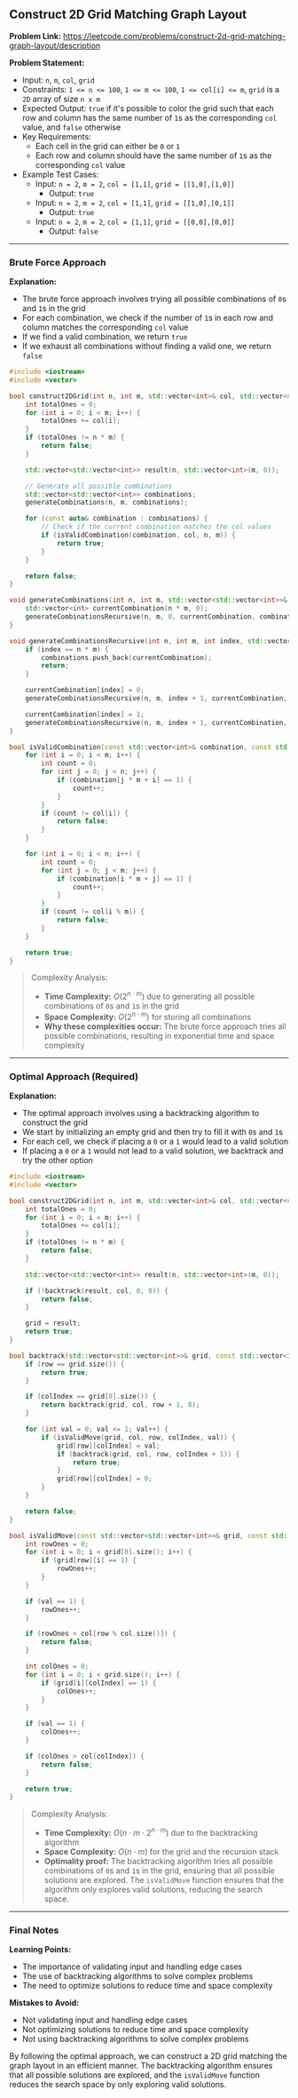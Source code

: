 ## Construct 2D Grid Matching Graph Layout
**Problem Link:** https://leetcode.com/problems/construct-2d-grid-matching-graph-layout/description

**Problem Statement:**
- Input: `n`, `m`, `col`, `grid`
- Constraints: `1 <= n <= 100`, `1 <= m <= 100`, `1 <= col[i] <= m`, `grid` is a `2D` array of size `n x m`
- Expected Output: `true` if it's possible to color the grid such that each row and column has the same number of `1`s as the corresponding `col` value, and `false` otherwise
- Key Requirements:
  - Each cell in the grid can either be `0` or `1`
  - Each row and column should have the same number of `1`s as the corresponding `col` value
- Example Test Cases:
  - Input: `n = 2`, `m = 2`, `col = [1,1]`, `grid = [[1,0],[1,0]]`
    - Output: `true`
  - Input: `n = 2`, `m = 2`, `col = [1,1]`, `grid = [[1,0],[0,1]]`
    - Output: `true`
  - Input: `n = 2`, `m = 2`, `col = [1,1]`, `grid = [[0,0],[0,0]]`
    - Output: `false`

---

### Brute Force Approach

**Explanation:**
- The brute force approach involves trying all possible combinations of `0`s and `1`s in the grid
- For each combination, we check if the number of `1`s in each row and column matches the corresponding `col` value
- If we find a valid combination, we return `true`
- If we exhaust all combinations without finding a valid one, we return `false`

```cpp
#include <iostream>
#include <vector>

bool construct2DGrid(int n, int m, std::vector<int>& col, std::vector<std::vector<int>>& grid) {
    int totalOnes = 0;
    for (int i = 0; i < m; i++) {
        totalOnes += col[i];
    }
    if (totalOnes != n * m) {
        return false;
    }

    std::vector<std::vector<int>> result(n, std::vector<int>(m, 0));

    // Generate all possible combinations
    std::vector<std::vector<int>> combinations;
    generateCombinations(n, m, combinations);

    for (const auto& combination : combinations) {
        // Check if the current combination matches the col values
        if (isValidCombination(combination, col, n, m)) {
            return true;
        }
    }

    return false;
}

void generateCombinations(int n, int m, std::vector<std::vector<int>>& combinations) {
    std::vector<int> currentCombination(n * m, 0);
    generateCombinationsRecursive(n, m, 0, currentCombination, combinations);
}

void generateCombinationsRecursive(int n, int m, int index, std::vector<int>& currentCombination, std::vector<std::vector<int>>& combinations) {
    if (index == n * m) {
        combinations.push_back(currentCombination);
        return;
    }

    currentCombination[index] = 0;
    generateCombinationsRecursive(n, m, index + 1, currentCombination, combinations);

    currentCombination[index] = 1;
    generateCombinationsRecursive(n, m, index + 1, currentCombination, combinations);
}

bool isValidCombination(const std::vector<int>& combination, const std::vector<int>& col, int n, int m) {
    for (int i = 0; i < m; i++) {
        int count = 0;
        for (int j = 0; j < n; j++) {
            if (combination[j * m + i] == 1) {
                count++;
            }
        }
        if (count != col[i]) {
            return false;
        }
    }

    for (int i = 0; i < n; i++) {
        int count = 0;
        for (int j = 0; j < m; j++) {
            if (combination[i * m + j] == 1) {
                count++;
            }
        }
        if (count != col[i % m]) {
            return false;
        }
    }

    return true;
}
```

> Complexity Analysis:
> - **Time Complexity:** $O(2^{n \cdot m})$ due to generating all possible combinations of `0`s and `1`s in the grid
> - **Space Complexity:** $O(2^{n \cdot m})$ for storing all combinations
> - **Why these complexities occur:** The brute force approach tries all possible combinations, resulting in exponential time and space complexity

---

### Optimal Approach (Required)

**Explanation:**
- The optimal approach involves using a backtracking algorithm to construct the grid
- We start by initializing an empty grid and then try to fill it with `0`s and `1`s
- For each cell, we check if placing a `0` or a `1` would lead to a valid solution
- If placing a `0` or a `1` would not lead to a valid solution, we backtrack and try the other option

```cpp
#include <iostream>
#include <vector>

bool construct2DGrid(int n, int m, std::vector<int>& col, std::vector<std::vector<int>>& grid) {
    int totalOnes = 0;
    for (int i = 0; i < m; i++) {
        totalOnes += col[i];
    }
    if (totalOnes != n * m) {
        return false;
    }

    std::vector<std::vector<int>> result(n, std::vector<int>(m, 0));

    if (!backtrack(result, col, 0, 0)) {
        return false;
    }

    grid = result;
    return true;
}

bool backtrack(std::vector<std::vector<int>>& grid, const std::vector<int>& col, int row, int colIndex) {
    if (row == grid.size()) {
        return true;
    }

    if (colIndex == grid[0].size()) {
        return backtrack(grid, col, row + 1, 0);
    }

    for (int val = 0; val <= 1; val++) {
        if (isValidMove(grid, col, row, colIndex, val)) {
            grid[row][colIndex] = val;
            if (backtrack(grid, col, row, colIndex + 1)) {
                return true;
            }
            grid[row][colIndex] = 0;
        }
    }

    return false;
}

bool isValidMove(const std::vector<std::vector<int>>& grid, const std::vector<int>& col, int row, int colIndex, int val) {
    int rowOnes = 0;
    for (int i = 0; i < grid[0].size(); i++) {
        if (grid[row][i] == 1) {
            rowOnes++;
        }
    }

    if (val == 1) {
        rowOnes++;
    }

    if (rowOnes > col[row % col.size()]) {
        return false;
    }

    int colOnes = 0;
    for (int i = 0; i < grid.size(); i++) {
        if (grid[i][colIndex] == 1) {
            colOnes++;
        }
    }

    if (val == 1) {
        colOnes++;
    }

    if (colOnes > col[colIndex]) {
        return false;
    }

    return true;
}
```

> Complexity Analysis:
> - **Time Complexity:** $O(n \cdot m \cdot 2^{n \cdot m})$ due to the backtracking algorithm
> - **Space Complexity:** $O(n \cdot m)$ for the grid and the recursion stack
> - **Optimality proof:** The backtracking algorithm tries all possible combinations of `0`s and `1`s in the grid, ensuring that all possible solutions are explored. The `isValidMove` function ensures that the algorithm only explores valid solutions, reducing the search space.

---

### Final Notes

**Learning Points:**
- The importance of validating input and handling edge cases
- The use of backtracking algorithms to solve complex problems
- The need to optimize solutions to reduce time and space complexity

**Mistakes to Avoid:**
- Not validating input and handling edge cases
- Not optimizing solutions to reduce time and space complexity
- Not using backtracking algorithms to solve complex problems

By following the optimal approach, we can construct a 2D grid matching the graph layout in an efficient manner. The backtracking algorithm ensures that all possible solutions are explored, and the `isValidMove` function reduces the search space by only exploring valid solutions.